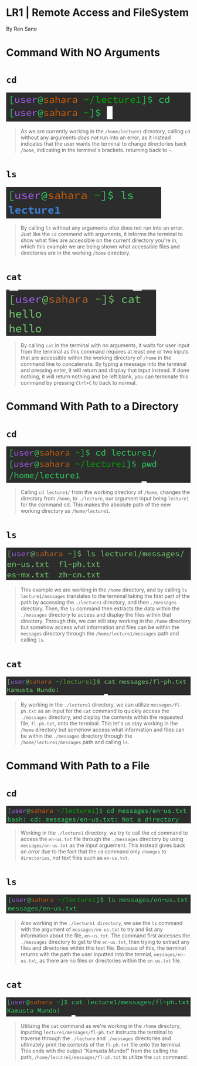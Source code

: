 # **LR1 | Remote Access and FileSystem**

By Ren Sano


# **Command With NO Arguments**

# `cd`

  ![Image](images/cdnoarg.png)
 > As we are currently working in the `/home/lecture1` directory, calling `cd` without any arguments *does not* run into an error, as it instead indicates that the user wants the terminal to change directories back `/home`, indicating in the terminal's brackets. returning back to `~`. 


# `ls`

 ![Image](images/noarg.png)
> By calling `ls` without any arguments *also* does not run into an error. Just like the `cd` commend with arguments, it informs the terminal to show what files are accessible on the current directory you're in, which this example we are being shown what accessible files and directories are in the working `/home` directory.


# `cat`

![Image](images/catnoarg.png)
> By calling `cat` in the terminal with no arguments, it waits for user input from the terminal as this command requires at least one or two inputs that are accessible within the working directory of `/home` in the command line to concatenate. By typing a message into the terminal and pressing enter, it will return and display that input instead. If done nothing, it will return nothing and be left blank, you can terminate this command by pressing `Ctrl+C` to back to normal.


# **Command With Path to a Directory**

# `cd`

  ![Image](images/direct.png)
> Calling `cd lecture1/` from the working directory of `/home`, changes the directory from `/home`, to `./lecture`, our argument input being `lecture1` for the command cd. This makes the absolute path of the new working directory as `/home/lecture1`.


# `ls`

 ![Image](images/lsdirect.png)
> This example we are working in the `/home` directory, and by calling `ls lecture1/messages` translates to the terminal taking the first part of the path by accessing the `./lecture1` directory, and then `./messages` directory. Then, the `ls` command then extracts the data within the `./messages` directory to access and display the files within that directory. Through this, we can still stay working in the `/home` directory but somehow access what information and files can be within the `messages` directory through the `/home/lecture1/messages` path and calling `ls`.


# `cat`

  ![Image](images/catdirect.png)
> By working in the `./lecture1` directory, we can utilize `messages/fl-ph.txt` as an input for the `cat` command to quickly access the `./messages` directory, and display the contents within the requested file, `fl-ph.txt`, onto the terminal. This let's us stay working in the `/home` directory but somehow access what information and files can be within the `./messages` directory through the `/home/lecture1/messages` path and calling `ls`.


# **Command With Path to a File**

# `cd`

  ![Image](images/cdpath.png)
> Working in the `./lecture1` directory, we try to call the `cd` command to access the `en-us.txt` file through the `./messages` directory by using `messages/en-us.txt` as the input arguement. This instead gives back an *error* due to the fact that the `cd` command only `changes` to `directories`, *not* text files such as `en-us.txt`.


# `ls`

  ![Image](images/lspath.png)
> Also working in the `./lecture1 directory`, we use the `ls` command with the argument of `messages/en-us.txt` to try and list any information about the file, `en-us.txt`. The command first accesses the `./messages` directory to get to the `en-us.txt`, then trying to extract any files and directories within this text file. Because of this, the terminal returns with the path the user inputted into the termial, `messages/en-us.txt`, as there are no files or directories within the
`en-us.txt` file.


# `cat`

  ![Image](images/catpath.png)
> Utilizing the `cat` command as we're working in the `/home` directory, inputting `lecture1/messages/fl-ph.txt` instructs the terminal to traverse through the `./lecture` and `./messages` directories and ultimately print the contents of the `fl-ph.txt` file onto the terminal. This ends with the output "Kamusta Mundo!" from the calling the path, `/home/lecutre1/messages/fl-ph.txt` to utilize the `cat` command.

